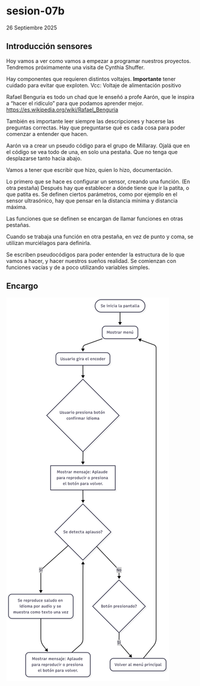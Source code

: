 # sesion-07b
26 Septiembre 2025

## Introducción sensores

Hoy vamos a ver como vamos a empezar a programar nuestros proyectos.
Tendremos próximamente una visita de Cynthia Shuffer. 

Hay componentes que requieren distintos voltajes. **Importante** tener cuidado para evitar que exploten.
Vcc: Voltaje de alimentación positivo

Rafael Benguria es todo un chad que le enseñó a profe Aarón, que le inspira a “hacer el ridículo” para que podamos aprender mejor.
<https://es.wikipedia.org/wiki/Rafael_Benguria>

También es importante leer siempre las descripciones y hacerse las preguntas correctas. Hay que preguntarse qué es cada cosa para poder comenzar a entender que hacen.


Aarón va a crear un pseudo código para el grupo de Millaray.
Ojalá que en el código se vea todo de una, en solo una pestaña. Que no tenga que desplazarse tanto hacia abajo.

Vamos a tener que escribir que hizo, quien lo hizo, documentación.

Lo primero que se hace es configurar un sensor, creando una función. (En otra pestaña)
Después hay que establecer a dónde tiene que ir la patita, o que patita es.
Se definen ciertos parámetros, como por ejemplo en el sensor ultrasónico, hay que pensar en la distancia mínima y distancia máxima.

Las funciones que se definen se encargan de llamar funciones en otras pestañas.

Cuando se trabaja una función en otra pestaña, en vez de punto y coma, se utilizan murciélagos para definirla.

Se escriben pseudocódigos para poder entender la estructura de lo que vamos a hacer, y hacer nuestros sueños realidad. Se comienzan con funciones vacías y de a poco utilizando variables simples.

## Encargo

![Diagrama de Flujo](<./imagenes/diagrama_flujo.png>)

